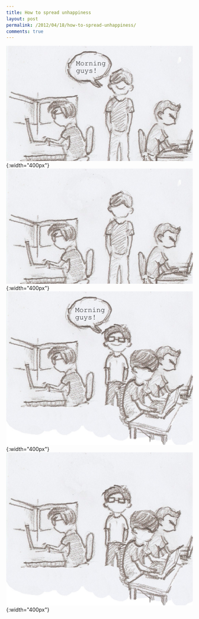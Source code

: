 ```yaml
---
title: How to spread unhappiness
layout: post
permalink: /2012/04/18/how-to-spread-unhappiness/
comments: true
---
```

![](/images/unhappiness_1.jpg){:width="400px"}
![](/images/unhappiness_2.jpg){:width="400px"}
![](/images/unhappiness_3.jpg){:width="400px"}
![](/images/unhappiness_4.jpg){:width="400px"}